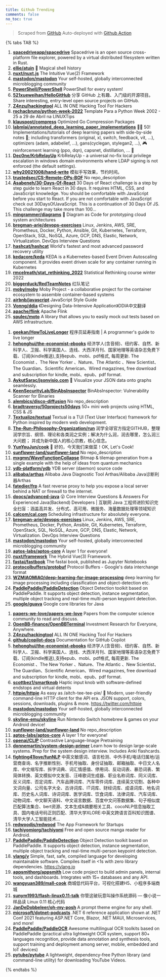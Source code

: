 ```yaml
---
title: Github Trending
comments: false
no_toc: true
---
```


> Scraped from [GitHub](https://github.com/trending)
Auto-deployed with [Github Action](https://docs.github.com/en/actions)

{% tabs TAB %}
<!-- tab Daily -->
1. [**spacedriveapp/spacedrive**](https://github.com/spacedriveapp/spacedrive)
Spacedrive is an open source cross-platform file explorer, powered by a virtual distributed filesystem written in Rust.
2. [**ellie/atuin**](https://github.com/ellie/atuin)
🐢 Magical shell history
3. [**nuxt/nuxt.js**](https://github.com/nuxt/nuxt.js)
The Intuitive Vue(2) Framework
4. [**mastodon/mastodon**](https://github.com/mastodon/mastodon)
Your self-hosted, globally interconnected microblogging community
5. [**PowerShell/PowerShell**](https://github.com/PowerShell/PowerShell)
PowerShell for every system!
6. [**521xueweihan/HelloGitHub**](https://github.com/521xueweihan/HelloGitHub)
分享 GitHub 上有趣、入门级的开源项目。Share interesting, entry-level open source projects on GitHub.
7. [**Z4nzu/hackingtool**](https://github.com/Z4nzu/hackingtool)
ALL IN ONE Hacking Tool For Hackers
8. [**rochacbruno/python-week-2022**](https://github.com/rochacbruno/python-week-2022)
Template Para a Python Week 2002 - 25 a 29 de Abril na LINUXTips
9. [**klauspost/compress**](https://github.com/klauspost/compress)
Optimized Go Compression Packages
10. [**labmlai/annotated_deep_learning_paper_implementations**](https://github.com/labmlai/annotated_deep_learning_paper_implementations)
🧑‍🏫 50! Implementations/tutorials of deep learning papers with side-by-side notes 📝; including transformers (original, xl, switch, feedback, vit, ...), optimizers (adam, adabelief, ...), gans(cyclegan, stylegan2, ...), 🎮 reinforcement learning (ppo, dqn), capsnet, distillation, ... 🧠
11. [**Dec0ne/KrbRelayUp**](https://github.com/Dec0ne/KrbRelayUp)
KrbRelayUp - a universal no-fix local privilege escalation in windows domain environments where LDAP signing is not enforced (the default settings).
12. [**why20021008/hand-write**](https://github.com/why20021008/hand-write)
模拟手写效果，节约时间。
13. [**trustedsec/CS-Remote-OPs-BOF**](https://github.com/trustedsec/CS-Remote-OPs-BOF)
No repo_description
14. [**Asabeneh/30-Days-Of-React**](https://github.com/Asabeneh/30-Days-Of-React)
30 Days of React challenge is a step by step guide to learn React in 30 days. It requires HTML, CSS, and JavaScript knowledge. You should be comfortable with JavaScript before you start to React. If you are not comfortable with JavaScript check out 30DaysOfJavaScript. This is a continuation of 30 Days Of JS. This challenge may take more than 100…
15. [**mingrammer/diagrams**](https://github.com/mingrammer/diagrams)
🎨 Diagram as Code for prototyping cloud system architectures
16. [**bregman-arie/devops-exercises**](https://github.com/bregman-arie/devops-exercises)
Linux, Jenkins, AWS, SRE, Prometheus, Docker, Python, Ansible, Git, Kubernetes, Terraform, OpenStack, SQL, NoSQL, Azure, GCP, DNS, Elastic, Network, Virtualization. DevOps Interview Questions
17. [**hashcat/hashcat**](https://github.com/hashcat/hashcat)
World's fastest and most advanced password recovery utility
18. [**kedacore/keda**](https://github.com/kedacore/keda)
KEDA is a Kubernetes-based Event Driven Autoscaling component. It provides event driven scale for any container running in Kubernetes
19. [**rmcelreath/stat_rethinking_2022**](https://github.com/rmcelreath/stat_rethinking_2022)
Statistical Rethinking course winter 2022
20. [**biggerduck/RedTeamNotes**](https://github.com/biggerduck/RedTeamNotes)
红队笔记
21. [**moby/moby**](https://github.com/moby/moby)
Moby Project - a collaborative project for the container ecosystem to assemble container-based systems
22. [**airbnb/javascript**](https://github.com/airbnb/javascript)
JavaScript Style Guide
23. [**Vonng/ddia**](https://github.com/Vonng/ddia)
《Designing Data-Intensive Application》DDIA中文翻译
24. [**apache/flink**](https://github.com/apache/flink)
Apache Flink
25. [**spulec/moto**](https://github.com/spulec/moto)
A library that allows you to easily mock out tests based on AWS infrastructure.
<!-- endtab -->
<!-- tab Weekly -->
1. [**geekan/HowToLiveLonger**](https://github.com/geekan/HowToLiveLonger)
程序员延寿指南 | A programmer's guide to live longer
2. [**hehonghui/the-economist-ebooks**](https://github.com/hehonghui/the-economist-ebooks)
经济学人(含音频)、纽约客、自然、新科学人、卫报、科学美国人、连线、大西洋月刊、国家地理等英语杂志免费下载、订阅(kindle推送),支持epub、mobi、pdf格式, 每周更新. The Economist 、The New Yorker 、Nature、The Atlantic 、New Scientist、The Guardian、Scientific American、Wired magazines, free download and subscription for kindle, mobi、epub、pdf format.
3. [**AykutSarac/jsonvisio.com**](https://github.com/AykutSarac/jsonvisio.com)
🧩 Visualize your JSON data onto graphs seamlessly.
4. [**KeenSecurityLab/BinAbsInspector**](https://github.com/KeenSecurityLab/BinAbsInspector)
BinAbsInspector: Vulnerability Scanner for Binaries
5. [**alembics/disco-diffusion**](https://github.com/alembics/disco-diffusion)
No repo_description
6. [**bradtraversy/50projects50days**](https://github.com/bradtraversy/50projects50days)
50+ mini web projects using HTML, CSS & JS
7. [**Textualize/textual**](https://github.com/Textualize/textual)
Textual is a TUI (Text User Interface) framework for Python inspired by modern web development.
8. [**The-Run-Philosophy-Organization/run**](https://github.com/The-Run-Philosophy-Organization/run)
润学全球官方指定GITHUB，整理润学宗旨、纲领、理论和各类润之实例；解决为什么润，润去哪里，怎么润三大问题； 并成为新中国人的核心宗教，核心信念。
9. [**YunYouJun/cook**](https://github.com/YunYouJun/cook)
🍲 好的，今天我们来做菜！OK, Let's Cook!
10. [**sunflower-land/sunflower-land**](https://github.com/sunflower-land/sunflower-land)
No repo_description
11. [**mxgmn/WaveFunctionCollapse**](https://github.com/mxgmn/WaveFunctionCollapse)
Bitmap & tilemap generation from a single example with the help of ideas from quantum mechanics
12. [**ydb-platform/ydb**](https://github.com/ydb-platform/ydb)
YDB server (daemon) source code
13. [**alibaba/arthas**](https://github.com/alibaba/arthas)
Alibaba Java Diagnostic Tool Arthas/Alibaba Java诊断利器Arthas
14. [**fatedier/frp**](https://github.com/fatedier/frp)
A fast reverse proxy to help you expose a local server behind a NAT or firewall to the internet.
15. [**doocs/advanced-java**](https://github.com/doocs/advanced-java)
😮 Core Interview Questions & Answers For Experienced Java(Backend) Developers | 互联网 Java 工程师进阶知识完全扫盲：涵盖高并发、分布式、高可用、微服务、海量数据处理等领域知识
16. [**calcom/cal.com**](https://github.com/calcom/cal.com)
Scheduling infrastructure for absolutely everyone.
17. [**bregman-arie/devops-exercises**](https://github.com/bregman-arie/devops-exercises)
Linux, Jenkins, AWS, SRE, Prometheus, Docker, Python, Ansible, Git, Kubernetes, Terraform, OpenStack, SQL, NoSQL, Azure, GCP, DNS, Elastic, Network, Virtualization. DevOps Interview Questions
18. [**mastodon/mastodon**](https://github.com/mastodon/mastodon)
Your self-hosted, globally interconnected microblogging community
19. [**aptos-labs/aptos-core**](https://github.com/aptos-labs/aptos-core)
A layer 1 for everyone!
20. [**nuxt/framework**](https://github.com/nuxt/framework)
The Hybrid Vue(3) Framework.
21. [**fastai/fastbook**](https://github.com/fastai/fastbook)
The fastai book, published as Jupyter Notebooks
22. [**protocolbuffers/protobuf**](https://github.com/protocolbuffers/protobuf)
Protocol Buffers - Google's data interchange format
23. [**WZMIAOMIAO/deep-learning-for-image-processing**](https://github.com/WZMIAOMIAO/deep-learning-for-image-processing)
deep learning for image processing including classification and object-detection etc.
24. [**PaddlePaddle/PaddleDetection**](https://github.com/PaddlePaddle/PaddleDetection)
Object Detection toolkit based on PaddlePaddle. It supports object detection, instance segmentation, multiple object tracking and real-time multi-person keypoint detection.
25. [**google/guava**](https://github.com/google/guava)
Google core libraries for Java
<!-- endtab -->
<!-- tab Monthly -->
1. [**papers-we-love/papers-we-love**](https://github.com/papers-we-love/papers-we-love)
Papers from the computer science community to read and discuss.
2. [**OpenBB-finance/OpenBBTerminal**](https://github.com/OpenBB-finance/OpenBBTerminal)
Investment Research for Everyone, Anywhere.
3. [**Z4nzu/hackingtool**](https://github.com/Z4nzu/hackingtool)
ALL IN ONE Hacking Tool For Hackers
4. [**github/copilot-docs**](https://github.com/github/copilot-docs)
Documentation for GitHub Copilot
5. [**hehonghui/the-economist-ebooks**](https://github.com/hehonghui/the-economist-ebooks)
经济学人(含音频)、纽约客、自然、新科学人、卫报、科学美国人、连线、大西洋月刊、国家地理等英语杂志免费下载、订阅(kindle推送),支持epub、mobi、pdf格式, 每周更新. The Economist 、The New Yorker 、Nature、The Atlantic 、New Scientist、The Guardian、Scientific American、Wired magazines, free download and subscription for kindle, mobi、epub、pdf format.
6. [**scottbez1/smartknob**](https://github.com/scottbez1/smartknob)
Haptic input knob with software-defined endstops and virtual detents
7. [**httpie/httpie**](https://github.com/httpie/httpie)
As easy as /aitch-tee-tee-pie/ 🥧 Modern, user-friendly command-line HTTP client for the API era. JSON support, colors, sessions, downloads, plugins & more. https://twitter.com/httpie
8. [**mastodon/mastodon**](https://github.com/mastodon/mastodon)
Your self-hosted, globally interconnected microblogging community
9. [**skyline-emu/skyline**](https://github.com/skyline-emu/skyline)
Run Nintendo Switch homebrew & games on your Android device!
10. [**sunflower-land/sunflower-land**](https://github.com/sunflower-land/sunflower-land)
No repo_description
11. [**aptos-labs/aptos-core**](https://github.com/aptos-labs/aptos-core)
A layer 1 for everyone!
12. [**openai/CLIP**](https://github.com/openai/CLIP)
Contrastive Language-Image Pretraining
13. [**donnemartin/system-design-primer**](https://github.com/donnemartin/system-design-primer)
Learn how to design large-scale systems. Prep for the system design interview. Includes Anki flashcards.
14. [**fighting41love/funNLP**](https://github.com/fighting41love/funNLP)
中英文敏感词、语言检测、中外手机/电话归属地/运营商查询、名字推断性别、手机号抽取、身份证抽取、邮箱抽取、中日文人名库、中文缩写库、拆字词典、词汇情感值、停用词、反动词表、暴恐词表、繁简体转换、英文模拟中文发音、汪峰歌词生成器、职业名称词库、同义词库、反义词库、否定词库、汽车品牌词库、汽车零件词库、连续英文切割、各种中文词向量、公司名字大全、古诗词库、IT词库、财经词库、成语词库、地名词库、历史名人词库、诗词词库、医学词库、饮食词库、法律词库、汽车词库、动物词库、中文聊天语料、中文谣言数据、百度中文问答数据集、句子相似度匹配算法集合、bert资源、文本生成&摘要相关工具、cocoNLP信息抽取工具、国内电话号码正则匹配、清华大学XLORE:中英文跨语言百科知识图谱、清华大学人工智能技术…
15. [**redwoodjs/redwood**](https://github.com/redwoodjs/redwood)
The App Framework for Startups
16. [**tachiyomiorg/tachiyomi**](https://github.com/tachiyomiorg/tachiyomi)
Free and open source manga reader for Android.
17. [**PaddlePaddle/PaddleDetection**](https://github.com/PaddlePaddle/PaddleDetection)
Object Detection toolkit based on PaddlePaddle. It supports object detection, instance segmentation, multiple object tracking and real-time multi-person keypoint detection.
18. [**vlang/v**](https://github.com/vlang/v)
Simple, fast, safe, compiled language for developing maintainable software. Compiles itself in <1s with zero library dependencies. https://vlang.io
19. [**appsmithorg/appsmith**](https://github.com/appsmithorg/appsmith)
Low code project to build admin panels, internal tools, and dashboards. Integrates with 15+ databases and any API.
20. [**wangyuan389/mall-cook**](https://github.com/wangyuan389/mall-cook)
商城低代码平台，可视化搭建H5、小程序多端商城
21. [**sunym1993/flash-linux0.11-talk**](https://github.com/sunym1993/flash-linux0.11-talk)
你管这破玩意叫操作系统源码 — 像小说一样品读 Linux 0.11 核心代码
22. [**JanDeDobbeleer/oh-my-posh**](https://github.com/JanDeDobbeleer/oh-my-posh)
A prompt theme engine for any shell.
23. [**microsoft/dotnet-podcasts**](https://github.com/microsoft/dotnet-podcasts)
.NET 6 reference application shown at .NET Conf 2021 featuring ASP.NET Core, Blazor, .NET MAUI, Microservices, and more!
24. [**PaddlePaddle/PaddleOCR**](https://github.com/PaddlePaddle/PaddleOCR)
Awesome multilingual OCR toolkits based on PaddlePaddle (practical ultra lightweight OCR system, support 80+ languages recognition, provide data annotation and synthesis tools, support training and deployment among server, mobile, embedded and IoT devices)
25. [**pytube/pytube**](https://github.com/pytube/pytube)
A lightweight, dependency-free Python library (and command-line utility) for downloading YouTube Videos.
<!-- endtab -->
{% endtabs %}
